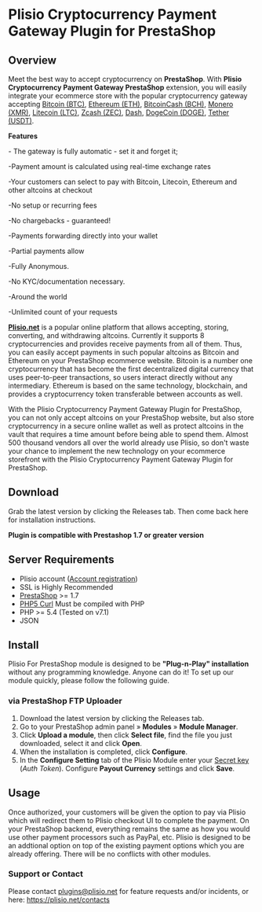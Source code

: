 # Plisio Сryptocurrency Payment Gateway Plugin for PrestaShop

<h2>Overview</h2>
<p dir="ltr"><span>Meet the best way to accept cryptocurrency on <strong>PrestaShop</strong>. With <strong>Plisio Сryptocurrency Payment Gateway PrestaShop</strong> extension, you will easily integrate your ecommerce store with the popular cryptocurrency gateway accepting <a href="https://plisio.net/accept-bitcoin?utm_source=github-prestashop" target="_blank">Bitcoin (BTC)</a>, <a href="https://plisio.net/accept-ethereum?utm_source=github-prestashop" target="_blank">Ethereum (ETH)</a>, <a href="https://plisio.net/accept-bitcoin-cash?utm_source=github-prestashop" target="_blank">BitcoinCash (BCH)</a>, <a href="https://plisio.net/accept-monero?utm_source=github-prestashop" target="_blank">Monero (XMR)</a>, <a href="https://plisio.net/accept-litecoin?utm_source=github-prestashop" target="_blank">Litecoin (LTC)</a>, <a href="https://plisio.net/accept-zcash?utm_source=github-prestashop" target="_blank">Zcash (ZEC)</a>, <a href="https://plisio.net/accept-dash?utm_source=github-prestashop" target="_blank">Dash</a>, <a href="https://plisio.net/accept-dogecoin?utm_source=github-prestashop" target="_blank">DogeCoin (DOGE)</a>, <a href="https://plisio.net/accept-usdt?utm_source=github-prestashop" target="_blank">Tether (USDT)</a>.

<p dir="ltr"><strong>Features</strong></p>

<p>- The gateway is fully automatic - set it and forget it;</p>
<p>-Payment amount is calculated using real-time exchange rates</p>
<p>-Your customers can select to pay with Bitcoin, Litecoin, Ethereum and other altcoins at checkout</p>
<p>-No setup or recurring fees</p>
<p>-No chargebacks - guaranteed!</p>
<p>-Payments forwarding directly into your wallet</p>
<p>-Partial payments allow</p>
<p>-Fully Anonymous.</p>
<p>-No KYC/documentation necessary.</p>
<p>-Around the world</p>
<p>-Unlimited count of your requests</p>

<p dir="ltr"><span><a href="https://plisio.net/?utm_source=github-prestashop" target="_blank"><strong>Plisio.net</strong></a> is a popular online platform that allows accepting, storing, converting, and withdrawing altcoins. Currently it supports 8 cryptocurrencies and provides receive payments from all of them. Thus, you can easily accept payments in such popular altcoins as Bitcoin and Ethereum on your PrestaShop ecommerce website. Bitcoin is a number one cryptocurrency that has become the first decentralized digital currency that uses peer-to-peer transactions, so users interact directly without any intermediary. Ethereum is based on the same technology, blockchain, and provides a cryptocurrency token transferable between accounts as well. </span></p>
<p dir="ltr"><span>With the Plisio Сryptocurrency Payment Gateway Plugin for PrestaShop, you can not only accept altcoins on your PrestaShop website, but also store cryptocurrency in a secure online wallet as well as protect altcoins in the vault that requires a time amount before being able to spend them. Almost 500 thousand vendors all over the world already use Plisio, so don't waste your chance to implement the new technology on your ecommerce storefront with the Plisio Сryptocurrency Payment Gateway Plugin for PrestaShop.</span></p>

<h2>Download</h2>
Grab the latest version by clicking the Releases tab. Then come back here for installation instructions.

**Plugin is compatible with Prestashop 1.7 or greater version**

## Server Requirements

*  Plisio account (<a href="https://plisio.net/account/signup?utm_source=github-prestashop" target="_blank">Account registration</a>)
* SSL is Highly Recommended
* [PrestaShop](https://www.prestashop.com/en/system-requirements) >= 1.7
* [PHP5 Curl](http://php.net/manual/en/curl.installation.php) Must be compiled with PHP
* PHP >= 5.4 (Tested on v7.1)
* JSON

## Install

Plisio For PrestaShop module is designed to be **"Plug-n-Play" installation** without any programming knowledge. Anyone can do it! To set up our module quickly, please follow the following guide.

### via PrestaShop FTP Uploader

1. Download the latest version by clicking the Releases tab.
2. Go to your PrestaShop admin panel » **Modules** » **Module Manager**.
3. Click **Upload a module**, then click **Select file**, find the file you just downloaded, select it and click **Open**.
4. When the installation is completed, click **Configure**.
4. In the **Configure Setting** tab of the Plisio Module enter your [Secret key](https://plisio.net/faq/how-to-connect-the-api) (*Auth Token*). Configure **Payout Currency** settings and click **Save**.


## Usage
Once authorized, your customers will be given the option to pay via Plisio which will redirect them to Plisio checkout UI to complete the payment. On your PrestaShop backend, everything remains the same as how you would use other payment processors such as PayPal, etc. Plisio is designed to be an addtional option on top of the existing payment options which you are already offering. There will be no conflicts with other modules.

### Support or Contact
Please contact plugins@plisio.net for feature requests and/or incidents, or here: https://plisio.net/contacts